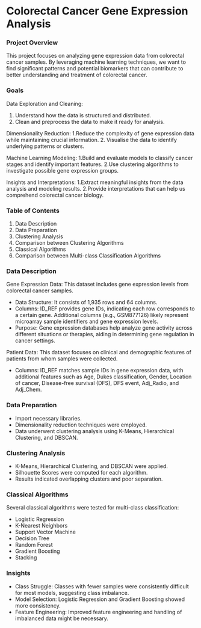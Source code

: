 # Colorectal Cancer Gene Expression Analysis

### Project Overview

This project focuses on analyzing gene expression data from colorectal cancer samples. By leveraging machine learning techniques, we want to find significant patterns and potential biomarkers that can contribute to better understanding and treatment of colorectal cancer.

### Goals

Data Exploration and Cleaning:
1. Understand how the data is structured and distributed.
2. Clean and preprocess the data to make it ready for analysis.

Dimensionality Reduction:
1.Reduce the complexity of gene expression data while maintaining crucial information.
2. Visualise the data to identify underlying patterns or clusters.

Machine Learning Modeling:
1.Build and evaluate models to classify cancer stages and identify important features.
2.Use clustering algorithms to investigate possible gene expression groups.

Insights and Interpretations:
1.Extract meaningful insights from the data analysis and modeling results.
2.Provide interpretations that can help us comprehend colorectal cancer biology.

### Table of Contents

1. Data Description
2. Data Preparation
3. Clustering Analysis
4. Comparison between Clustering Algorithms
5. Classical Algorithms
6. Comparison between Multi-class Classification Algorithms

### Data Description

Gene Expression Data:
This dataset includes gene expression levels from colorectal cancer samples.
- Data Structure: It consists of 1,935 rows and 64 columns.
- Columns: ID_REF provides gene IDs, indicating each row corresponds to a certain gene. Additional columns (e.g., GSM877126) likely represent microarray sample identifiers and gene expression levels.
- Purpose: Gene expression databases help analyze gene activity across different situations or therapies, aiding in determining gene regulation in cancer settings.

Patient Data:
This dataset focuses on clinical and demographic features of patients from whom samples were collected.
- Columns: ID_REF matches sample IDs in gene expression data, with additional features such as Age, Dukes classification, Gender, Location of cancer, Disease-free survival (DFS), DFS event, Adj_Radio, and Adj_Chem.

### Data Preparation

- Import necessary libraries.
- Dimensionality reduction techniques were employed.
- Data underwent clustering analysis using K-Means, Hierarchical Clustering, and DBSCAN.

### Clustering Analysis

- K-Means, Hierarchical Clustering, and DBSCAN were applied.
- Silhouette Scores were computed for each algorithm.
- Results indicated overlapping clusters and poor separation.

### Classical Algorithms

Several classical algorithms were tested for multi-class classification:

- Logistic Regression
- K-Nearest Neighbors
- Support Vector Machine
- Decision Tree
- Random Forest
- Gradient Boosting
- Stacking

### Insights

- Class Struggle: Classes with fewer samples were consistently difficult for most models, suggesting class imbalance.
- Model Selection: Logistic Regression and Gradient Boosting showed more consistency.
- Feature Engineering: Improved feature engineering and handling of imbalanced data might be necessary.